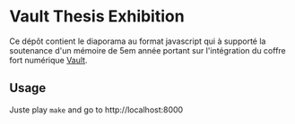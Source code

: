 # Vault Thesis Exhibition

Ce dépôt contient le diaporama au format javascript qui à supporté la
soutenance d'un mémoire de 5em année portant sur l'intégration du coffre fort
numérique [Vault](https://www.vaultproject.io/).

## Usage

Juste play `make` and go to http://localhost:8000
